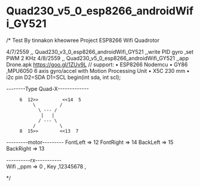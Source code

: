 # Quad230_v5_0_esp8266_androidWifi_GY521

/*
 Test By tinnakon kheowree  Project ESP8266 Wifi Quadrotor

 4/7/2559    ,,  Quad230_v3_0_esp8266_androidWifi_GY521  ,,write PID gyro ,set PWM 2 KHz
 4/8/2559    ,,  Quad230_v5_0_esp8266_androidWifi_GY521  ,,app Drone.apk  https://goo.gl/1ZUv9L
                 //
support: 
• ESP8266 Nodemcu
• GY86 ,MPU6050 6 axis gyro/accel with Motion Processing Unit
• X5C 230 mm
• i2c pin D2=SDA D1=SCL begin(int sda, int scl);

--------Type Quad-X-------------      

         6  12>>         <<14  5
              \         / 
                \ --- /
                 |   |
                / --- \
              /         \ 
         8  15>>        <<13  7

---------motor---------
FontLeft  => 12
FontRight => 14
BackLeft  => 15
BackRight => 13

----------rx-----------           
Wifi ,,ppm  => 0 , Key   ,12345678 ,
           
*/
